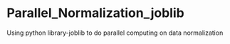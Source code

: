 # Parallel_Normalization_joblib
Using python library-joblib to do parallel computing on data normalization
